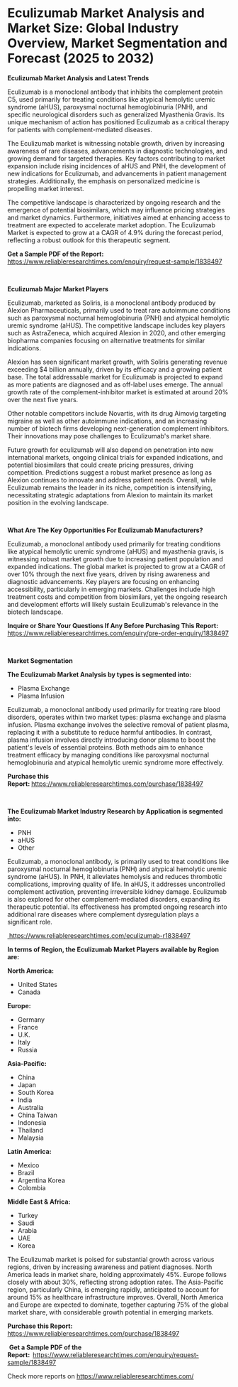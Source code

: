 <p><h1>Eculizumab Market Analysis and Market Size: Global Industry Overview, Market Segmentation and Forecast (2025 to 2032)</h1></p><p><strong>Eculizumab Market Analysis and Latest Trends</strong></p>
<p><p>Eculizumab is a monoclonal antibody that inhibits the complement protein C5, used primarily for treating conditions like atypical hemolytic uremic syndrome (aHUS), paroxysmal nocturnal hemoglobinuria (PNH), and specific neurological disorders such as generalized Myasthenia Gravis. Its unique mechanism of action has positioned Eculizumab as a critical therapy for patients with complement-mediated diseases.</p><p>The Eculizumab market is witnessing notable growth, driven by increasing awareness of rare diseases, advancements in diagnostic technologies, and growing demand for targeted therapies. Key factors contributing to market expansion include rising incidences of aHUS and PNH, the development of new indications for Eculizumab, and advancements in patient management strategies. Additionally, the emphasis on personalized medicine is propelling market interest.</p><p>The competitive landscape is characterized by ongoing research and the emergence of potential biosimilars, which may influence pricing strategies and market dynamics. Furthermore, initiatives aimed at enhancing access to treatment are expected to accelerate market adoption. The Eculizumab Market is expected to grow at a CAGR of 4.9% during the forecast period, reflecting a robust outlook for this therapeutic segment.</p></p>
<p><strong>Get a Sample PDF of the Report:&nbsp;</strong> <a href="https://www.reliableresearchtimes.com/enquiry/request-sample/1838497?utm_campaign=1940&utm_medium=2&utm_source=Github&utm_content=ia&utm_term=31012025&utm_id=eculizumab">https://www.reliableresearchtimes.com/enquiry/request-sample/1838497</a></p>
<p>&nbsp;</p>
<p><strong>Eculizumab Major Market Players</strong></p>
<p><p>Eculizumab, marketed as Soliris, is a monoclonal antibody produced by Alexion Pharmaceuticals, primarily used to treat rare autoimmune conditions such as paroxysmal nocturnal hemoglobinuria (PNH) and atypical hemolytic uremic syndrome (aHUS). The competitive landscape includes key players such as AstraZeneca, which acquired Alexion in 2020, and other emerging biopharma companies focusing on alternative treatments for similar indications.</p><p>Alexion has seen significant market growth, with Soliris generating revenue exceeding $4 billion annually, driven by its efficacy and a growing patient base. The total addressable market for Eculizumab is projected to expand as more patients are diagnosed and as off-label uses emerge. The annual growth rate of the complement-inhibitor market is estimated at around 20% over the next five years.</p><p>Other notable competitors include Novartis, with its drug Aimovig targeting migraine as well as other autoimmune indications, and an increasing number of biotech firms developing next-generation complement inhibitors. Their innovations may pose challenges to Eculizumab's market share.</p><p>Future growth for eculizumab will also depend on penetration into new international markets, ongoing clinical trials for expanded indications, and potential biosimilars that could create pricing pressures, driving competition. Predictions suggest a robust market presence as long as Alexion continues to innovate and address patient needs. Overall, while Eculizumab remains the leader in its niche, competition is intensifying, necessitating strategic adaptations from Alexion to maintain its market position in the evolving landscape.</p></p>
<p>&nbsp;</p>
<p><strong>What Are The Key Opportunities For Eculizumab Manufacturers?</strong></p>
<p><p>Eculizumab, a monoclonal antibody used primarily for treating conditions like atypical hemolytic uremic syndrome (aHUS) and myasthenia gravis, is witnessing robust market growth due to increasing patient population and expanded indications. The global market is projected to grow at a CAGR of over 10% through the next five years, driven by rising awareness and diagnostic advancements. Key players are focusing on enhancing accessibility, particularly in emerging markets. Challenges include high treatment costs and competition from biosimilars, yet the ongoing research and development efforts will likely sustain Eculizumab's relevance in the biotech landscape.</p></p>
<p><strong>Inquire or Share Your Questions If Any Before Purchasing This Report:</strong> <a href="https://www.reliableresearchtimes.com/enquiry/pre-order-enquiry/1838497?utm_campaign=1940&utm_medium=2&utm_source=Github&utm_content=ia&utm_term=31012025&utm_id=eculizumab">https://www.reliableresearchtimes.com/enquiry/pre-order-enquiry/1838497</a></p>
<p>&nbsp;</p>
<p><strong>Market Segmentation</strong></p>
<p><strong>The Eculizumab Market Analysis by types is segmented into:</strong></p>
<p><ul><li>Plasma Exchange</li><li>Plasma Infusion</li></ul></p>
<p><p>Eculizumab, a monoclonal antibody used primarily for treating rare blood disorders, operates within two market types: plasma exchange and plasma infusion. Plasma exchange involves the selective removal of patient plasma, replacing it with a substitute to reduce harmful antibodies. In contrast, plasma infusion involves directly introducing donor plasma to boost the patient's levels of essential proteins. Both methods aim to enhance treatment efficacy by managing conditions like paroxysmal nocturnal hemoglobinuria and atypical hemolytic uremic syndrome more effectively.</p></p>
<p><strong>Purchase this Report:&nbsp;</strong><a href="https://www.reliableresearchtimes.com/purchase/1838497?utm_campaign=1940&utm_medium=2&utm_source=Github&utm_content=ia&utm_term=31012025&utm_id=eculizumab">https://www.reliableresearchtimes.com/purchase/1838497</a></p>
<p>&nbsp;</p>
<p><strong>The Eculizumab Market Industry Research by Application is segmented into:</strong></p>
<p><ul><li>PNH</li><li>aHUS</li><li>Other</li></ul></p>
<p><p>Eculizumab, a monoclonal antibody, is primarily used to treat conditions like paroxysmal nocturnal hemoglobinuria (PNH) and atypical hemolytic uremic syndrome (aHUS). In PNH, it alleviates hemolysis and reduces thrombotic complications, improving quality of life. In aHUS, it addresses uncontrolled complement activation, preventing irreversible kidney damage. Eculizumab is also explored for other complement-mediated disorders, expanding its therapeutic potential. Its effectiveness has prompted ongoing research into additional rare diseases where complement dysregulation plays a significant role.</p></p>
<p><a href="https://www.reliableresearchtimes.com/eculizumab-r1838497?utm_campaign=1940&utm_medium=2&utm_source=Github&utm_content=ia&utm_term=31012025&utm_id=eculizumab">&nbsp;https://www.reliableresearchtimes.com/eculizumab-r1838497</a></p>
<p><strong>In terms of Region, the Eculizumab Market Players available by Region are:</strong></p>
<p>
    <p> <strong> North America: </strong>
        <ul>
            <li>United States</li>
            <li>Canada</li>
        </ul>
        </p> 
    <p> <strong> Europe: </strong>
        <ul>
            <li>Germany</li>
            <li>France</li>
            <li>U.K.</li>
            <li>Italy</li>
            <li>Russia</li>
        </ul>
        </p> 
    <p> <strong> Asia-Pacific: </strong>
        <ul>
            <li>China</li>
            <li>Japan</li>
            <li>South Korea</li>
            <li>India</li>
            <li>Australia</li>
            <li>China Taiwan</li>
            <li>Indonesia</li>
            <li>Thailand</li>
            <li>Malaysia</li>
        </ul>
        </p> 
    <p> <strong> Latin America: </strong>
        <ul>
            <li>Mexico</li>
            <li>Brazil</li>
            <li>Argentina Korea</li>
            <li>Colombia</li>
        </ul>
        </p> 
    <p> <strong> Middle East & Africa: </strong>
        <ul>
            <li>Turkey</li>
            <li>Saudi</li>
            <li>Arabia</li>
            <li>UAE</li>
            <li>Korea</li>
        </ul>
    </p>
    </p>
<p><p>The Eculizumab market is poised for substantial growth across various regions, driven by increasing awareness and patient diagnoses. North America leads in market share, holding approximately 45%. Europe follows closely with about 30%, reflecting strong adoption rates. The Asia-Pacific region, particularly China, is emerging rapidly, anticipated to account for around 15% as healthcare infrastructure improves. Overall, North America and Europe are expected to dominate, together capturing 75% of the global market share, with considerable growth potential in emerging markets.</p></p>
<p><strong>Purchase this Report: </strong><a href="https://www.reliableresearchtimes.com/purchase/1838497?utm_campaign=1940&utm_medium=2&utm_source=Github&utm_content=ia&utm_term=31012025&utm_id=eculizumab">https://www.reliableresearchtimes.com/purchase/1838497</a></p>
<p>&nbsp;<strong>Get a Sample PDF of the Report:&nbsp;&nbsp;</strong><a href="https://www.reliableresearchtimes.com/enquiry/request-sample/1838497?utm_campaign=1940&utm_medium=2&utm_source=Github&utm_content=ia&utm_term=31012025&utm_id=eculizumab">https://www.reliableresearchtimes.com/enquiry/request-sample/1838497</a></p>
<p><strong></strong></p>
<p>Check more reports on <a href="https://www.reliableresearchtimes.com/?utm_campaign=1940&utm_medium=2&utm_source=Github&utm_content=ia&utm_term=31012025&utm_id=eculizumab">https://www.reliableresearchtimes.com/</a></p>